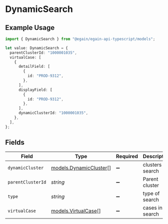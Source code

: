 # DynamicSearch

## Example Usage

```typescript
import { DynamicSearch } from "@egain/egain-api-typescript/models";

let value: DynamicSearch = {
  parentClusterId: "1000001035",
  virtualCase: [
    {
      detailField: [
        {
          id: "PROD-9312",
        },
      ],
      displayField: [
        {
          id: "PROD-9312",
        },
      ],
      dynamicClusterId: "1000001035",
    },
  ],
};
```

## Fields

| Field                                                  | Type                                                   | Required                                               | Description                                            | Example                                                |
| ------------------------------------------------------ | ------------------------------------------------------ | ------------------------------------------------------ | ------------------------------------------------------ | ------------------------------------------------------ |
| `dynamicCluster`                                       | [models.DynamicCluster](../models/dynamiccluster.md)[] | :heavy_minus_sign:                                     | clusters in search                                     |                                                        |
| `parentClusterId`                                      | *string*                                               | :heavy_minus_sign:                                     | Parent cluster                                         | 1000001035                                             |
| `type`                                                 | *string*                                               | :heavy_minus_sign:                                     | type of search                                         |                                                        |
| `virtualCase`                                          | [models.VirtualCase](../models/virtualcase.md)[]       | :heavy_minus_sign:                                     | cases in search                                        |                                                        |